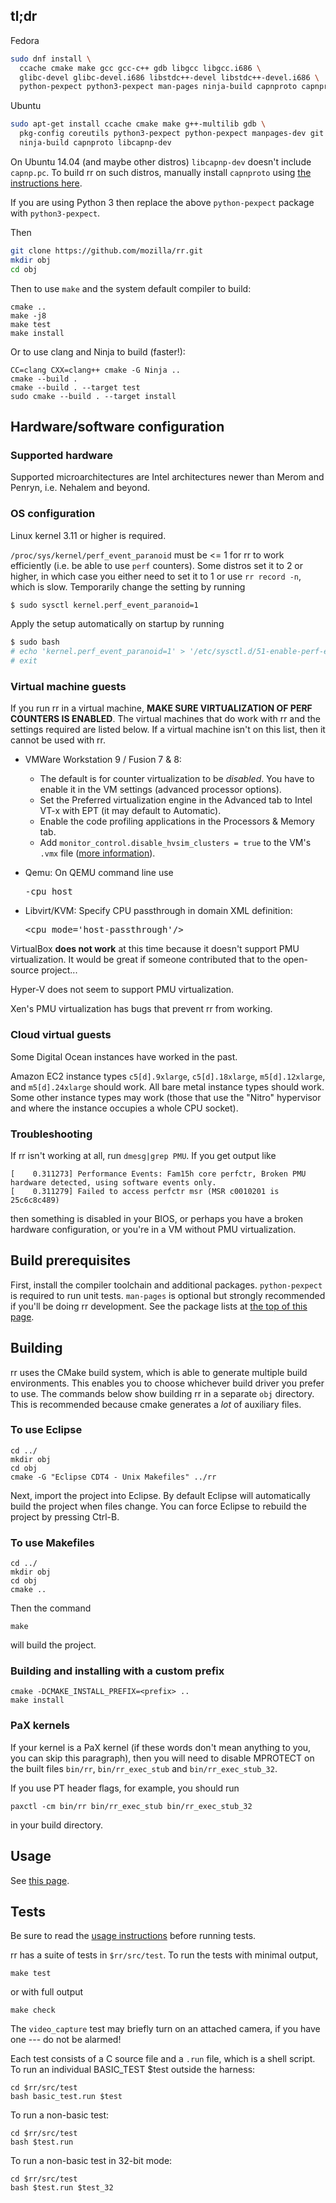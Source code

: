 ## tl;dr

Fedora
```bash
sudo dnf install \
  ccache cmake make gcc gcc-c++ gdb libgcc libgcc.i686 \
  glibc-devel glibc-devel.i686 libstdc++-devel libstdc++-devel.i686 \
  python-pexpect python3-pexpect man-pages ninja-build capnproto capnproto-libs capnproto-devel
```
Ubuntu
```bash
sudo apt-get install ccache cmake make g++-multilib gdb \
  pkg-config coreutils python3-pexpect python-pexpect manpages-dev git \
  ninja-build capnproto libcapnp-dev
```
On Ubuntu 14.04 (and maybe other distros) `libcapnp-dev` doesn't include `capnp.pc`. To build rr on such distros, manually install `capnproto` using [the instructions here](https://capnproto.org/install.html#installation-unix).

If you are using Python 3 then replace the above `python-pexpect` package with `python3-pexpect`.

Then
```bash
git clone https://github.com/mozilla/rr.git
mkdir obj
cd obj
````
Then to use `make` and the system default compiler to build:
```
cmake ..
make -j8
make test
make install
```
Or to use clang and Ninja to build (faster!):
````
CC=clang CXX=clang++ cmake -G Ninja ..
cmake --build .
cmake --build . --target test
sudo cmake --build . --target install
````

## Hardware/software configuration

### Supported hardware

Supported microarchitectures are Intel architectures newer than Merom and Penryn, i.e. Nehalem and beyond.

### OS configuration

Linux kernel 3.11 or higher is required.

`/proc/sys/kernel/perf_event_paranoid` must be <= 1 for rr to work efficiently (i.e. be able to use `perf` counters). Some distros set it to 2 or higher, in which case you either need to set it to 1 or use `rr record -n`, which is slow.  Temporarily change the setting by running
```bash
$ sudo sysctl kernel.perf_event_paranoid=1
```
Apply the setup automatically on startup by running
```bash
$ sudo bash 
# echo 'kernel.perf_event_paranoid=1' > '/etc/sysctl.d/51-enable-perf-events.conf'
# exit
```

### Virtual machine guests

If you run rr in a virtual machine, **MAKE SURE VIRTUALIZATION OF PERF COUNTERS IS ENABLED**.  The virtual machines that do work with rr and the settings required are listed below.  If a virtual machine isn't on this list, then it cannot be used with rr.
* VMWare Workstation 9 / Fusion 7 & 8:
  * The default is for counter virtualization to be _disabled_. You have to enable it in the VM settings (advanced processor options).
  * Set the Preferred virtualization engine in the Advanced tab to Intel VT-x with EPT (it may default to Automatic).
  * Enable the code profiling applications in the Processors & Memory tab.
  * Add `monitor_control.disable_hvsim_clusters = true` to the VM's `.vmx` file ([more information](http://robert.ocallahan.org/2015/11/rr-in-vmware-solved.html)).

* Qemu: On QEMU command line use <pre>-cpu host</pre>
* Libvirt/KVM: Specify CPU passthrough in domain XML definition:<pre>\<cpu mode='host-passthrough'/\></pre>

VirtualBox **does not work** at this time because it doesn't support PMU virtualization. It would be great if someone contributed that to the open-source project...

Hyper-V does not seem to support PMU virtualization.

Xen's PMU virtualization has bugs that prevent rr from working.

### Cloud virtual guests

Some Digital Ocean instances have worked in the past.

Amazon EC2 instance types `c5[d].9xlarge`, `c5[d].18xlarge`, `m5[d].12xlarge`, and `m5[d].24xlarge` should work. All bare metal instance types should work. Some other instance types may work (those that use the "Nitro" hypervisor and where the instance occupies a whole CPU socket).

### Troubleshooting

If rr isn't working at all, run `dmesg|grep PMU`. If you get output like
````
[    0.311273] Performance Events: Fam15h core perfctr, Broken PMU hardware detected, using software events only.
[    0.311279] Failed to access perfctr msr (MSR c0010201 is 25c6c8c489)
````
then something is disabled in your BIOS, or perhaps you have a broken hardware configuration, or you're in a VM without PMU virtualization.

## Build prerequisites

First, install the compiler toolchain and additional packages.  `python-pexpect` is required to run unit tests.  `man-pages` is optional but strongly recommended if you'll be doing rr development. See the package lists at [the top of this page](#tldr).

## Building

rr uses the CMake build system, which is able to generate multiple build environments.  This enables you to choose whichever build driver you prefer to use.  The commands below show building rr in a separate `obj` directory.  This is recommended because cmake generates a *lot* of auxiliary files.

### To use Eclipse

    cd ../
    mkdir obj
    cd obj
    cmake -G "Eclipse CDT4 - Unix Makefiles" ../rr

Next, import the project into Eclipse.  By default Eclipse will automatically build the project when files change.  You can force Eclipse to rebuild the project by pressing Ctrl-B.

### To use Makefiles

    cd ../
    mkdir obj
    cd obj
    cmake ..

Then the command

    make

will build the project.

### Building and installing with a custom prefix

    cmake -DCMAKE_INSTALL_PREFIX=<prefix> ..
    make install

### PaX kernels

If your kernel is a PaX kernel (if these words don't mean anything to you, you can skip this paragraph), then you will need to disable MPROTECT on the built files `bin/rr`, `bin/rr_exec_stub` and `bin/rr_exec_stub_32`.

If you use PT header flags, for example, you should run

    paxctl -cm bin/rr bin/rr_exec_stub bin/rr_exec_stub_32

in your build directory.

## Usage

See [this page](Usage).

## Tests

Be sure to read the [usage instructions](Usage) before running tests.

rr has a suite of tests in `$rr/src/test`. To run the tests with minimal output,

    make test

or with full output

    make check

The `video_capture` test may briefly turn on an attached camera, if you have one --- do not be alarmed!

Each test consists of a C source file and a `.run` file, which is a shell script. To run an individual BASIC_TEST $test outside the harness:

    cd $rr/src/test
    bash basic_test.run $test

To run a non-basic test:

    cd $rr/src/test
    bash $test.run

To run a non-basic test in 32-bit mode:

    cd $rr/src/test
    bash $test.run $test_32